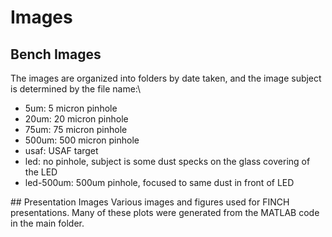 # Images
## Bench Images
The images are organized into folders by date taken, and the image subject is determined by the file name:\
<ul>
  <li>5um: 5 micron pinhole</li>
  <li>20um: 20 micron pinhole</li>
  <li>75um: 75 micron pinhole</li>
  <li>500um: 500 micron pinhole</li>
  <li>usaf: USAF target</li>
  <li>led: no pinhole, subject is some dust specks on the glass covering of the LED</li>
  <li>led-500um: 500um pinhole, focused to same dust in front of LED</li>
</ul>
## Presentation Images
Various images and figures used for FINCH presentations. Many of these plots were generated from the MATLAB code in the main folder.
